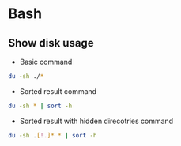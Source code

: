 # Bash

## Show disk usage
- Basic command
```bash
du -sh ./*
```

- Sorted result command
```bash
du -sh * | sort -h
```

- Sorted result with hidden direcotries command
```bash
du -sh .[!.]* * | sort -h
```

